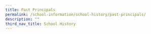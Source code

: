 ```yaml
---
title: Past Principals
permalink: /school-information/school-history/past-principals/
description: ""
third_nav_title: School History
---
```

